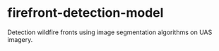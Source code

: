 # firefront-detection-model

Detection wildfire fronts using image segmentation algorithms on UAS imagery.
